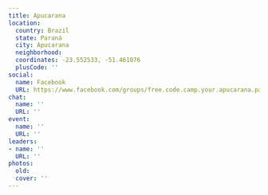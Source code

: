 ```yaml
---
title: Apucarana
location:
  country: Brazil
  state: Paraná
  city: Apucarana
  neighborhood: 
  coordinates: -23.552533, -51.461076
  plusCode: ''
social:
  name: Facebook
  URL: https://www.facebook.com/groups/free.code.camp.your.apucarana.parana
chat:
  name: ''
  URL: ''
event:
  name: ''
  URL: ''
leaders:
- name: ''
  URL: ''
photos:
  old: 
  cover: ''
---
```

